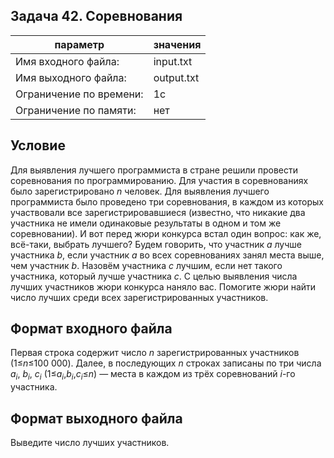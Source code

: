## Задача 42. Соревнования

| параметр  | значения  |
|---|---|
| Имя входного файла:     | input.txt     |
| Имя выходного файла:    | output.txt    |
| Ограничение по времени: | 1c            |
| Ограничение по памяти:  | нет           |

## Условие

Для выявления лучшего программиста в стране решили провести соревнования по программированию. Для участия в соревнованиях было зарегистрировано <span style="white-space: nowrap">_n_</span> человек. Для выявления лучшего программиста было проведено три соревнования, в каждом из которых участвовали все зарегистрировавшиеся (известно, что никакие два участника не имели одинаковые результаты в одном и том же соревновании). И вот перед жюри конкурса встал один вопрос: как же, всё-таки, выбрать лучшего? Будем говорить, что участник <span style="white-space: nowrap">_a_</span> лучше участника <span style="white-space: nowrap">_b_</span>, если участник <span style="white-space: nowrap">_a_</span> во всех соревнованиях занял места выше, чем участник <span style="white-space: nowrap">_b_</span>. Назовём участника <span style="white-space: nowrap">_c_</span> лучшим, если нет такого участника, который лучше участника <span style="white-space: nowrap">_c_</span>. С целью выявления числа лучших участников жюри конкурса наняло вас. Помогите жюри найти число лучших среди всех зарегистрированных участников.

## Формат входного файла

Первая строка содержит число <span style="white-space: nowrap">_n_</span> зарегистрированных участников (<span style="white-space: nowrap">1≤*n*≤100 000</span>). Далее, в последующих <span style="white-space: nowrap">_n_</span> строках записаны по три числа <span style="white-space: nowrap">_a_<sub>_i_</sub></span>, <span style="white-space: nowrap">_b_<sub>_i_</sub></span>, <span style="white-space: nowrap">_c_<sub>_i_</sub></span> (<span style="white-space: nowrap">1≤*a*<sub>_i_</sub>,*b*<sub>_i_</sub>,*c*<sub>_i_</sub>≤*n*</span>) — места в каждом из трёх соревнований <span style="white-space: nowrap">_i_</span>-го участника.

## Формат выходного файла

Выведите число лучших участников.
